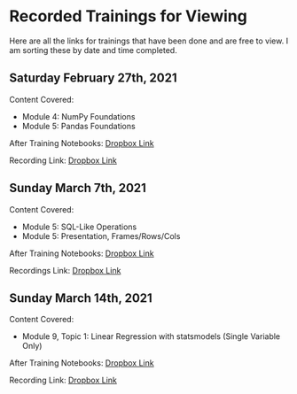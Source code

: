 # Recorded Trainings for Viewing

Here are all the links for trainings that have been done and are free to view. I am sorting these by date and time completed.

## Saturday February 27th, 2021

Content Covered:
- Module 4: NumPy Foundations
- Module 5: Pandas Foundations

After Training Notebooks:
[Dropbox Link](https://www.dropbox.com/sh/5b7rtxny2cl9fid/AACNl_BTM9afw3f1MFz1XX54a?dl=0)

Recording Link:
[Dropbox Link](https://www.dropbox.com/s/l02luusikrchcuw/zoom_0.mp4?dl=0)

## Sunday March 7th, 2021

Content Covered:
- Module 5: SQL-Like Operations
- Module 5: Presentation, Frames/Rows/Cols

After Training Notebooks:
[Dropbox Link](https://www.dropbox.com/sh/2f2lqgl2d0fbfz3/AAB_nnUiApowPk8Jpw0E8gkOa?dl=0)

Recordings Link:
[Dropbox Link](https://www.dropbox.com/sh/5lalrt3psvqh8j3/AADmyANeJ3pGH2Vzqrtl3ZpIa?dl=0)

## Sunday March 14th, 2021

Content Covered:
- Module 9, Topic 1: Linear Regression with statsmodels (Single Variable Only)

After Training Notebooks:
[Dropbox Link](https://www.dropbox.com/sh/xc4y53xkxqujco6/AAB7N4nyDrajD8y8cvdjlGc_a?dl=0)

Recording Link:
[Dropbox Link](https://www.dropbox.com/sh/4r46z3tzcz8qpn8/AAAy2SBl0JGcHIGfAnF6nPiXa?dl=0)
